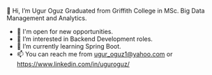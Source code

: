 👋 Hi, I’m Ugur Oguz Graduated from Griffith College in MSc. Big Data Management and Analytics. 
- 🚀 I'm open for new opportunities.
- 👀 I’m interested in Backend Development roles.
- 🌱 I’m currently learning Spring Boot.
- 📫 You can reach me from ugur_oguz1@yahoo.com or https://www.linkedin.com/in/uguroguz/

<!---
uguroguz/uguroguz is a ✨ special ✨ repository because its `README.md` (this file) appears on your GitHub profile.
You can click the Preview link to take a look at your changes.
--->
